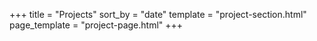 +++
title = "Projects"
sort_by = "date"
template = "project-section.html"
page_template = "project-page.html"
+++
